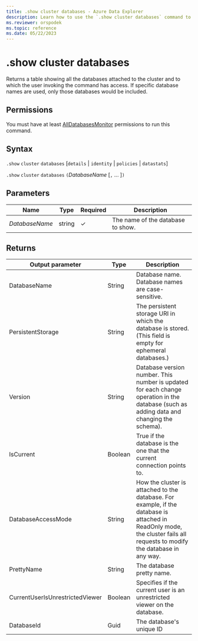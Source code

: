 ```yaml
---
title: .show cluster databases - Azure Data Explorer
description: Learn how to use the `.show cluster databases` command to show the databases attached to the invoked cluster.
ms.reviewer: orspodek
ms.topic: reference
ms.date: 05/22/2023
---
```

# .show cluster databases

Returns a table showing all the databases attached to the cluster and to which the user invoking the command has access. If specific database names are used, only those databases would
be included.

## Permissions

You must have at least [AllDatabasesMonitor](access-control/role-based-access-control.md) permissions to run this command.

## Syntax

`.show` `cluster` `databases` [`details` | `identity` | `policies` | `datastats`]

`.show` `cluster` `databases` `(`*DatabaseName* [`,` ... ]`)`

## Parameters

|Name|Type|Required|Description|
|--|--|--|--|
|*DatabaseName*|string|&check;|The name of the database to show.|

## Returns

|Output parameter |Type |Description
|---|---|---
|DatabaseName  |String |Database name. Database names are case-sensitive.
|PersistentStorage  |String |The persistent storage URI in which the database is stored. (This field is empty for ephemeral databases.)
|Version  |String |Database version number. This number is updated for each change operation in the database (such as adding data and changing the schema).
|IsCurrent  |Boolean |True if the database is the one that the current connection points to.
|DatabaseAccessMode  |String |How the cluster is attached to the database. For example, if the database is attached in ReadOnly mode, the cluster fails all requests to modify the database in any way.
|PrettyName |String |The database pretty name.
|CurrentUserIsUnrestrictedViewer |Boolean | Specifies if the current user is an unrestricted viewer on the database.
|DatabaseId |Guid |The database's unique ID
